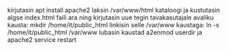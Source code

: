 kirjutasin apt install apache2
laksin /var/www/html kataloogi ja kustutasin algse index.html faili ara ning kirjutasin uue
tegin tavakasutajale avaliku kausta: mkdir /home/it/public_html
linkisin selle /var/www kaustaga: ln -s /home/it/public_html /var/www
lubasin kaustad a2enmod userdir ja apache2 service restart
